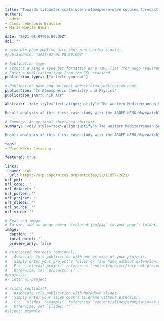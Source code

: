 ```yaml
---
title: "Towards kilometer-scale ocean–atmosphere–wave coupled forecast: a case study on a Mediterranean heavy precipitation event"
authors:
- admin
- Cindy Lebeaupin Brossier
- Marie-Noëlle Bouin

date: "2021-08-09T00:00:00Z"
doi: ""

# Schedule page publish date (NOT publication's date).
#publishDate: "2017-01-01T00:00:00Z"

# Publication type.
# Accepts a single type but formatted as a YAML list (for Hugo requirements).
# Enter a publication type from the CSL standard.
publication_types: ["article-journal"]

# Publication name and optional abbreviated publication name.
publication: "In Atmospheric Chemistry and Physics"
publication_short: "In ACP"

abstract: '<div style="text-align:justify"> The western Mediterranean Sea area is frequently affected in autumn by heavy precipitation events (HPEs). These severe meteorological episodes, characterized by strong offshore low-level winds and heavy rain in a short period of time, can lead to severe flooding and wave-submersion events. This study aims to progress towards an integrated short-range forecast system via coupled modeling for a better representation of the processes at the air–sea interface. In order to identify and quantify the coupling impacts, coupled ocean–atmosphere–wave simulations were performed for a HPE that occurred between 12 and 14 October 2016 in the south of France. The experiment using the coupled AROME-NEMO-WaveWatchIII system was notably compared to atmosphere-only, coupled atmosphere–wave and ocean–atmosphere simulations. The results showed that the HPE fine-scale forecast is sensitive to both couplings: the interactive coupling with the ocean leads to significant changes in the heat and moisture supply of the HPE that intensify the convective systems, while coupling with a wave model mainly leads to changes in the low-level dynamics, affecting the location of the convergence that triggers convection over the sea.

Result analysis of this first case study with the AROME-NEMO-WaveWatchIII system does not clearly show major changes in the forecasts with coupling and highlights some attention points to follow (ocean initialization notably). Nonetheless, it illustrates the higher realism and potential benefits of kilometer-scale coupled numerical weather prediction systems, in particular in the case of severe weather events over the sea and/or in coastal areas, and shows their affordability to confidently progress towards operational coupled forecasts. </div>'

# Summary. An optional shortened abstract.
summary: '<div style="text-align:justify"> The western Mediterranean Sea area is frequently affected in autumn by heavy precipitation events (HPEs). These severe meteorological episodes, characterized by strong offshore low-level winds and heavy rain in a short period of time, can lead to severe flooding and wave-submersion events. This study aims to progress towards an integrated short-range forecast system via coupled modeling for a better representation of the processes at the air–sea interface. In order to identify and quantify the coupling impacts, coupled ocean–atmosphere–wave simulations were performed for a HPE that occurred between 12 and 14 October 2016 in the south of France. The experiment using the coupled AROME-NEMO-WaveWatchIII system was notably compared to atmosphere-only, coupled atmosphere–wave and ocean–atmosphere simulations. The results showed that the HPE fine-scale forecast is sensitive to both couplings: the interactive coupling with the ocean leads to significant changes in the heat and moisture supply of the HPE that intensify the convective systems, while coupling with a wave model mainly leads to changes in the low-level dynamics, affecting the location of the convergence that triggers convection over the sea.

Result analysis of this first case study with the AROME-NEMO-WaveWatchIII system does not clearly show major changes in the forecasts with coupling and highlights some attention points to follow (ocean initialization notably). Nonetheless, it illustrates the higher realism and potential benefits of kilometer-scale coupled numerical weather prediction systems, in particular in the case of severe weather events over the sea and/or in coastal areas, and shows their affordability to confidently progress towards operational coupled forecasts. </div>'

tags:
- Wind Waves Coupling

featured: true

links:
- name: Link
  url: https://acp.copernicus.org/articles/21/11857/2021/
url_pdf: ''
url_code: ''
url_dataset: ''
url_poster: ''
url_project: ''
url_slides: ''
url_source: ''
url_video: ''

# Featured image
# To use, add an image named `featured.jpg/png` to your page's folder. 
image:
  caption: ''
  focal_point: ""
  preview_only: false

# Associated Projects (optional).
#   Associate this publication with one or more of your projects.
#   Simply enter your project's folder or file name without extension.
#   E.g. `internal-project` references `content/project/internal-project/index.md`.
#   Otherwise, set `projects: []`.
#projects:
#- internal-project

# Slides (optional).
#   Associate this publication with Markdown slides.
#   Simply enter your slide deck's filename without extension.
#   E.g. `slides: "example"` references `content/slides/example/index.md`.
#   Otherwise, set `slides: ""`.
#slides: example
---
```



<!--
This work is driven by the results in my [previous paper](/publication/conference-paper/) on LLMs.
{{% callout note %}}
Create your slides in Markdown - click the *Slides* button to check out the example.
{{% /callout %}}
Add the publication's **full text** or **supplementary notes** here. You can use rich formatting such as including [code, math, and images](https://docs.hugoblox.com/content/writing-markdown-latex/).
-->